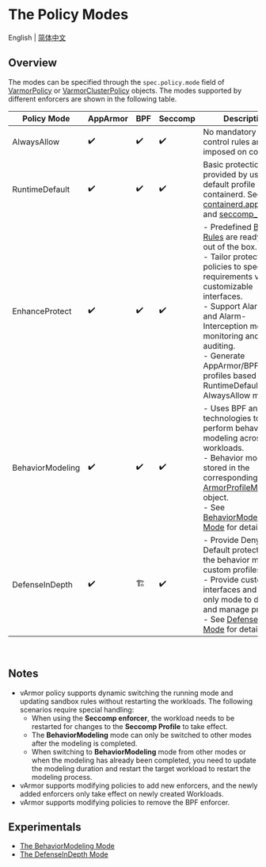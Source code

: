 # The Policy Modes

English | [简体中文](README.zh_CN.md)

## Overview

The modes can be specified through the `spec.policy.mode` field of [VarmorPolicy](../../../getting_started/usage_instructions#varmorpolicy) or [VarmorClusterPolicy](../../../getting_started/usage_instructions#varmorclusterpolicy) objects. The modes supported by different enforcers are shown in the following table.

|Policy Mode|AppArmor|BPF|Seccomp|Description|
|-----------|--------|---|-------|-----------|
|AlwaysAllow|✔️|✔️|✔️|No mandatory access control rules are imposed on container.|
|RuntimeDefault|✔️|✔️|✔️|Basic protection is provided by using the default profile of containerd. See [cri-containerd.apparmor.d](https://github.com/containerd/containerd/blob/main/contrib/apparmor/template.go) and [seccomp_default](https://github.com/containerd/containerd/blob/main/contrib/seccomp/seccomp_default.go).|
|EnhanceProtect|✔️|✔️|✔️|- Predefined [Built-in Rules](../built_in_rules.md) are ready to use out of the box.<br />- Tailor protection policies to specific requirements via customizable interfaces.<br />- Support Alarm-Only and Alarm-Interception modes for monitoring and auditing.<br />- Generate AppArmor/BPF profiles based on RuntimeDefault or AlwaysAllow modes.|
|BehaviorModeling|✔️|✔️|✔️|- Uses BPF and audit technologies to perform behavior modeling across workloads.<br />- Behavior models are stored in the corresponding [ArmorProfileModel](https://github.com/bytedance/vArmor/blob/main/apis/varmor/v1beta1/armorprofilemodel_types.go) object.<br />- See [BehaviorModeling Mode](behavior_modeling.md) for details.|
|DefenseInDepth|✔️|🏗️|✔️|- Provide Deny-by-Default protection via the behavior model or custom profiles.<br />- Provide custom rule interfaces and alarm-only mode to develop and manage profiles.<br />- See [DefenseInDepth Mode](defense_in_depth.md) for details.|

<br />

## Notes

* vArmor policy supports dynamic switching the running mode and updating sandbox rules without restarting the workloads. The following scenarios require special handling:
  * When using the **Seccomp enforcer**, the workload needs to be restarted for changes to the **Seccomp Profile** to take effect.
  * The **BehaviorModeling** mode can only be switched to other modes after the modeling is completed.
  * When switching to **BehaviorModeling** mode from other modes or when the modeling has already been completed, you need to update the modeling duration and restart the target workload to restart the modeling process.
* vArmor supports modifying policies to add new enforcers, and the newly added enforcers only take effect on newly created Workloads.
* vArmor supports modifying policies to remove the BPF enforcer.

## Experimentals

* [The BehaviorModeling Mode](behavior_modeling.md)
* [The DefenseInDepth Mode](defense_in_depth.md)
